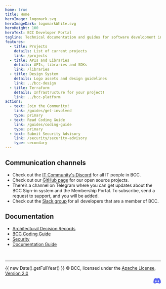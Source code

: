 ```yaml
---
home: true
title: Home
heroImage: logomark.svg
heroImageDark: logomarkWhite.svg
heroHeight: 100
heroText: BCC Developer Portal
tagline: Technical documentation and guides for software development in BCC
features:
  - title: Projects
    details: List of current projects
    link: /projects
  - title: APIs and Libraries
    details: APIs, libraries and SDKs
    link: /libraries
  - title: Design System
    details: Logo assets and design guidelines
    link: ../bcc-design
  - title: Terraform
    details: Infrastructure for your project!
    link: ../bcc-platform
actions:
  - text: Join the Community!
    link: /guides/get-involved
    type: primary
  - text: Read Coding Guide
    link: /guides/coding-guide
    type: primary
  - text: Submit Security Advisory
    link: /security/security-advisory
    type: secondary
---
```



## Communication channels
* <Badge text="primary" vertical="middle" />Check out the [IT Community's Discord](../discord/) for all IT people in BCC.
* Check out our [GitHub page](https://github.com/bcc-code) for our open source projects.
* There’s a channel on Telegram where you can get updates about the BCC Sign-in system and the Membership Portal. To subscribe, send a request to support, and you will be added.
* Check out the [Slack group](https://bccdev.slack.com/) for all developers that are a member of BCC.

## Documentation
* [Architectural Decision Records](./architectural-decision-records/index.md)
* [BCC Coding Guide](./guides/coding-guide.md)
* [Security](./security/index.md)
* [Documentation Guide](../bcc-documentation-base/)

<br>

---

<span style="float:left;">{{ new Date().getFullYear() }} © BCC, licensed under the <a href="https://www.apache.org/licenses/LICENSE-2.0">Apache License, Version 2.0</a></span><a href="https://discord.developer.bcc.no" style="float: right; padding: 0.45rem 0; line-height: 0; width: 24px;"><svg xmlns="http://www.w3.org/2000/svg" viewBox="0 0 127.14 96.36"><path fill="#5865f2" d="M107.7,8.07A105.15,105.15,0,0,0,81.47,0a72.06,72.06,0,0,0-3.36,6.83A97.68,97.68,0,0,0,49,6.83,72.37,72.37,0,0,0,45.64,0,105.89,105.89,0,0,0,19.39,8.09C2.79,32.65-1.71,56.6.54,80.21h0A105.73,105.73,0,0,0,32.71,96.36,77.7,77.7,0,0,0,39.6,85.25a68.42,68.42,0,0,1-10.85-5.18c.91-.66,1.8-1.34,2.66-2a75.57,75.57,0,0,0,64.32,0c.87.71,1.76,1.39,2.66,2a68.68,68.68,0,0,1-10.87,5.19,77,77,0,0,0,6.89,11.1A105.25,105.25,0,0,0,126.6,80.22h0C129.24,52.84,122.09,29.11,107.7,8.07ZM42.45,65.69C36.18,65.69,31,60,31,53s5-12.74,11.43-12.74S54,46,53.89,53,48.84,65.69,42.45,65.69Zm42.24,0C78.41,65.69,73.25,60,73.25,53s5-12.74,11.44-12.74S96.23,46,96.12,53,91.08,65.69,84.69,65.69Z"/></svg></a>
<div style="clear: both;"></div>
<br><br>
